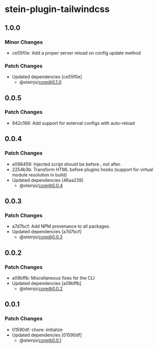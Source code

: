 # stein-plugin-tailwindcss

## 1.0.0

### Minor Changes

- ce55f0e: Add a proper server reload on config update method

### Patch Changes

- Updated dependencies [ce55f0e]
  - @steinjs/core@0.1.0

## 0.0.5

### Patch Changes

- 942c166: Add support for external configs with auto-reload

## 0.0.4

### Patch Changes

- e098459: Injected script should be before </head>, not after.
- 2254b3b: Transform HTML before plugins hooks (support for virtual module resolution in build)
- Updated dependencies [46aa239]
  - @steinjs/core@0.0.4

## 0.0.3

### Patch Changes

- a7d7bcf: Add NPM provenance to all packages.
- Updated dependencies [a7d7bcf]
  - @steinjs/core@0.0.3

## 0.0.2

### Patch Changes

- a09bffb: Miscellaneous fixes for the CLI
- Updated dependencies [a09bffb]
  - @steinjs/core@0.0.2

## 0.0.1

### Patch Changes

- 01590df: chore: initialize
- Updated dependencies [01590df]
  - @steinjs/core@0.0.1
